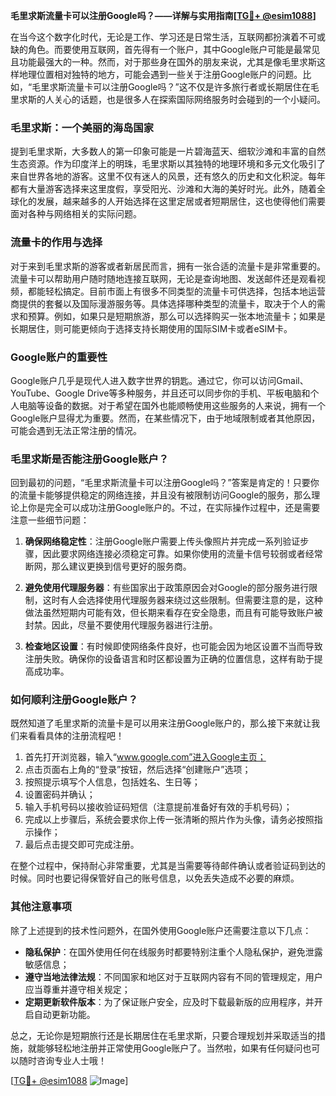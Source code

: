 **毛里求斯流量卡可以注册Google吗？——详解与实用指南[[TG💪+ @esim1088](https://t.me/s/esim1088)]**

在当今这个数字化时代，无论是工作、学习还是日常生活，互联网都扮演着不可或缺的角色。而要使用互联网，首先得有一个账户，其中Google账户可能是最常见且功能最强大的一种。然而，对于那些身在国外的朋友来说，尤其是像毛里求斯这样地理位置相对独特的地方，可能会遇到一些关于注册Google账户的问题。比如，“毛里求斯流量卡可以注册Google吗？”这不仅是许多旅行者或长期居住在毛里求斯的人关心的话题，也是很多人在探索国际网络服务时会碰到的一个小疑问。

### **毛里求斯：一个美丽的海岛国家**

提到毛里求斯，大多数人的第一印象可能是一片碧海蓝天、细软沙滩和丰富的自然生态资源。作为印度洋上的明珠，毛里求斯以其独特的地理环境和多元文化吸引了来自世界各地的游客。这里不仅有迷人的风景，还有悠久的历史和文化积淀。每年都有大量游客选择来这里度假，享受阳光、沙滩和大海的美好时光。此外，随着全球化的发展，越来越多的人开始选择在这里定居或者短期居住，这也使得他们需要面对各种与网络相关的实际问题。

### **流量卡的作用与选择**

对于来到毛里求斯的游客或者新居民而言，拥有一张合适的流量卡是非常重要的。流量卡可以帮助用户随时随地连接互联网，无论是查询地图、发送邮件还是观看视频，都能轻松搞定。目前市面上有很多不同类型的流量卡可供选择，包括本地运营商提供的套餐以及国际漫游服务等。具体选择哪种类型的流量卡，取决于个人的需求和预算。例如，如果只是短期旅游，那么可以选择购买一张本地流量卡；如果是长期居住，则可能更倾向于选择支持长期使用的国际SIM卡或者eSIM卡。

### **Google账户的重要性**

Google账户几乎是现代人进入数字世界的钥匙。通过它，你可以访问Gmail、YouTube、Google Drive等多种服务，并且还可以同步你的手机、平板电脑和个人电脑等设备的数据。对于希望在国外也能顺畅使用这些服务的人来说，拥有一个Google账户显得尤为重要。然而，在某些情况下，由于地域限制或者其他原因，可能会遇到无法正常注册的情况。

### **毛里求斯是否能注册Google账户？**

回到最初的问题，“毛里求斯流量卡可以注册Google吗？”答案是肯定的！只要你的流量卡能够提供稳定的网络连接，并且没有被限制访问Google的服务，那么理论上你是完全可以成功注册Google账户的。不过，在实际操作过程中，还是需要注意一些细节问题：

1. **确保网络稳定性**：注册Google账户需要上传头像照片并完成一系列验证步骤，因此要求网络连接必须稳定可靠。如果你使用的流量卡信号较弱或者经常断网，那么建议更换到信号更好的服务商。
   
2. **避免使用代理服务器**：有些国家出于政策原因会对Google的部分服务进行限制，这时有人会选择使用代理服务器来绕过这些限制。但需要注意的是，这种做法虽然短期内可能有效，但长期来看存在安全隐患，而且有可能导致账户被封禁。因此，尽量不要使用代理服务器进行注册。
   
3. **检查地区设置**：有时候即使网络条件良好，也可能会因为地区设置不当而导致注册失败。确保你的设备语言和时区都设置为正确的位置信息，这样有助于提高成功率。

### **如何顺利注册Google账户？**

既然知道了毛里求斯的流量卡是可以用来注册Google账户的，那么接下来就让我们来看看具体的注册流程吧！

1. 首先打开浏览器，输入“www.google.com”进入Google主页；
2. 点击页面右上角的“登录”按钮，然后选择“创建账户”选项；
3. 按照提示填写个人信息，包括姓名、生日等；
4. 设置密码并确认；
5. 输入手机号码以接收验证码短信（注意提前准备好有效的手机号码）；
6. 完成以上步骤后，系统会要求你上传一张清晰的照片作为头像，请务必按照指示操作；
7. 最后点击提交即可完成注册。

在整个过程中，保持耐心非常重要，尤其是当需要等待邮件确认或者验证码到达的时候。同时也要记得保管好自己的账号信息，以免丢失造成不必要的麻烦。

### **其他注意事项**

除了上述提到的技术性问题外，在国外使用Google账户还需要注意以下几点：

- **隐私保护**：在国外使用任何在线服务时都要特别注重个人隐私保护，避免泄露敏感信息；
- **遵守当地法律法规**：不同国家和地区对于互联网内容有不同的管理规定，用户应当尊重并遵守相关规定；
- **定期更新软件版本**：为了保证账户安全，应及时下载最新版的应用程序，并开启自动更新功能。

总之，无论你是短期旅行还是长期居住在毛里求斯，只要合理规划并采取适当的措施，就能够轻松地注册并正常使用Google账户了。当然啦，如果有任何疑问也可以随时咨询专业人士哦！

[[TG💪+ @esim1088](https://t.me/s/esim1088) ![Image](https://i.postimg.cc/4NQfJmqS/Snipaste-2025-05-13-00-14-12.png)]